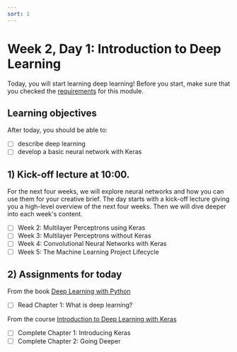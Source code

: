 ```yaml
---
sort: 1
---
```


# Week 2, Day 1: Introduction to Deep Learning

Today, you will start learning deep learning! Before you start, make sure that you checked the [requirements](https://adsai.buas.nl/Study%20Content/DeepLearning/21.%20Requirements.html) for this module.

## Learning objectives

After today, you should be able to:

- [ ] describe deep learning
- [ ] develop a basic neural network with Keras

## 1) Kick-off lecture at 10:00.

For the next four weeks, we will explore neural networks and how you can use them for your creative brief. The day starts with a kick-off lecture giving you a high-level overview of the next four weeks. Then we will dive deeper into each week's content.

- [ ] Week 2: Multilayer Perceptrons using Keras
- [ ] Week 3: Multilayer Perceptrons without Keras
- [ ] Week 4: Convolutional Neural Networks with Keras
- [ ] Week 5: The Machine Learning Project Lifecycle

## 2) Assignments for today

From the book [Deep Learning with Python](https://www.manning.com/books/deep-learning-with-python-second-edition)
- [ ] Read Chapter 1: What is deep learning?

From the course [Introduction to Deep Learning with Keras](https://app.datacamp.com/learn/courses/introduction-to-deep-learning-with-keras)
- [ ] Complete Chapter 1: Introducing Keras
- [ ] Complete Chapter 2: Going Deeper
